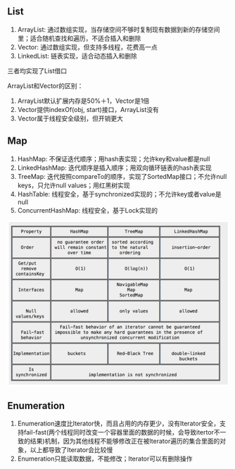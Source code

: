## List

1. ArrayList: 通过数组实现，当存储空间不够时复制现有数据到新的存储空间里；适合随机查找和遍历，不适合插入和删除
2. Vector: 通过数组实现，但支持多线程，花费高一点
3. LinkedList: 链表实现，适合动态插入和删除

三者均实现了List借口

ArrayList和Vector的区别：

1. ArrayList默认扩展内存是50%＋1，Vector是1倍
2. Vector提供indexOf(obj, start)接口，ArrayList没有
3. Vector属于线程安全级别，但开销更大

## Map

1. HashMap: 不保证迭代顺序；用hash表实现；允许key和value都是null
2. LinkedHashMap: 迭代顺序是插入顺序；用双向循环链表的hash表实现
3. TreeMap: 迭代按照compareTo的顺序，实现了SortedMap接口；不允许null keys，只允许null values；用红黑树实现
4. HashTable: 线程安全，基于synchronized实现的；不允许key或者value是null
5. ConcurrentHashMap: 线程安全，基于Lock实现的

![java maps](java-maps.tiff "java maps")

## Enumeration

1. Enumeration速度比Iterator快，而且占用的内存更少，没有Iterator安全，支持fail-fast(两个线程同时改变一个容器里面的数据的时候，会导致itertor不一致的结果)机制，因为其他线程不能够修改正在被Iterator遍历的集合里面的对象，以上都导致了Iterator会比较慢  
2. Enumeration只能读取数据，不能修改；Iterator可以有删除操作